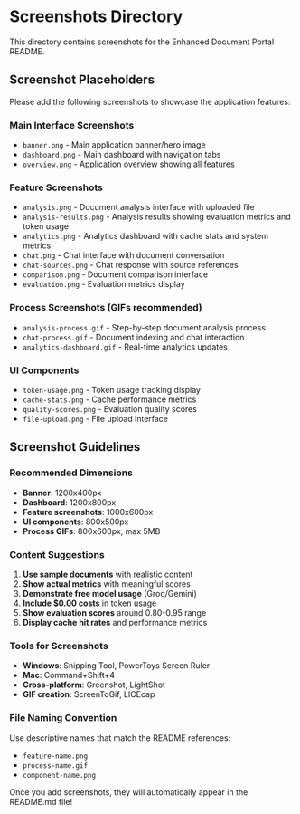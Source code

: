 # Screenshots Directory

This directory contains screenshots for the Enhanced Document Portal README.

## Screenshot Placeholders

Please add the following screenshots to showcase the application features:

### Main Interface Screenshots
- `banner.png` - Main application banner/hero image
- `dashboard.png` - Main dashboard with navigation tabs
- `overview.png` - Application overview showing all features

### Feature Screenshots
- `analysis.png` - Document analysis interface with uploaded file
- `analysis-results.png` - Analysis results showing evaluation metrics and token usage
- `analytics.png` - Analytics dashboard with cache stats and system metrics
- `chat.png` - Chat interface with document conversation
- `chat-sources.png` - Chat response with source references
- `comparison.png` - Document comparison interface
- `evaluation.png` - Evaluation metrics display

### Process Screenshots (GIFs recommended)
- `analysis-process.gif` - Step-by-step document analysis process
- `chat-process.gif` - Document indexing and chat interaction
- `analytics-dashboard.gif` - Real-time analytics updates

### UI Components
- `token-usage.png` - Token usage tracking display
- `cache-stats.png` - Cache performance metrics
- `quality-scores.png` - Evaluation quality scores
- `file-upload.png` - File upload interface

## Screenshot Guidelines

### Recommended Dimensions
- **Banner**: 1200x400px
- **Dashboard**: 1200x800px
- **Feature screenshots**: 1000x600px
- **UI components**: 800x500px
- **Process GIFs**: 800x600px, max 5MB

### Content Suggestions
1. **Use sample documents** with realistic content
2. **Show actual metrics** with meaningful scores
3. **Demonstrate free model usage** (Groq/Gemini)
4. **Include $0.00 costs** in token usage
5. **Show evaluation scores** around 0.80-0.95 range
6. **Display cache hit rates** and performance metrics

### Tools for Screenshots
- **Windows**: Snipping Tool, PowerToys Screen Ruler
- **Mac**: Command+Shift+4
- **Cross-platform**: Greenshot, LightShot
- **GIF creation**: ScreenToGif, LICEcap

### File Naming Convention
Use descriptive names that match the README references:
- `feature-name.png`
- `process-name.gif`
- `component-name.png`

Once you add screenshots, they will automatically appear in the README.md file!
